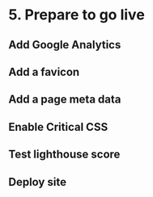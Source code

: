 # 5. Prepare to go live

## Add Google Analytics

## Add a favicon

## Add a page meta data

## Enable Critical CSS

## Test lighthouse score

## Deploy site